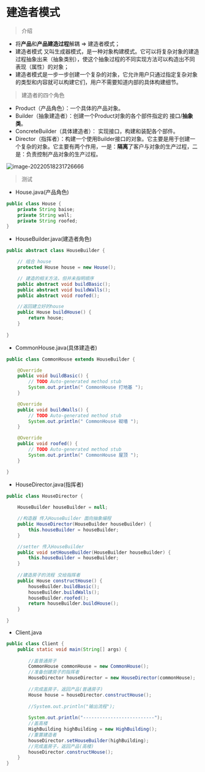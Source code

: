 # 建造者模式

>介绍

- 将**产品**和**产品建造过程**解耦 => 建造者模式；
- 建造者模式 又叫生成器模式，是一种对象构建模式。它可以将复杂对象的建造过程抽象出来（抽象类别），使这个抽象过程的不同实现方法可以构造出不同表现（属性）的对象；
- 建造者模式是一步一步创建一个复杂的对象，它允许用户只通过指定复杂对象的类型和内容就可以构建它们，用户不需要知道内部的具体构建细节。

>建造者的四个角色

- Product（产品角色）：一个具体的产品对象。
- Builder（抽象建造者）：创建一个Product对象的各个部件指定的 接口/**抽象类**。
- ConcreteBuilder（具体建造者）： 实现接口，构建和装配各个部件。
- Director（指挥者）：构建一个使用Builder接口的对象。它主要是用于创建一个复杂的对象。它主要有两个作用，一是：**隔离**了客户与对象的生产过程，二是：负责控制产品对象的生产过程。

![image-20220518231726666](http://six-double-seven.oss-cn-beijing.aliyuncs.com/img/image-20220518231726666.png)

>测试

- House.java(产品角色)

```java
public class House {
    private String baise;
    private String wall;
    private String roofed;
}
```

- HouseBuilder.java(建造者角色)

```java
public abstract class HouseBuilder {

	// 组合 house
	protected House house = new House();

	// 建造的相关方法，但并未指明顺序
	public abstract void buildBasic();
	public abstract void buildWalls();
	public abstract void roofed();

	//返回建立好的house
	public House buildHouse() {
		return house;
	}
	
}
```

- CommonHouse.java(具体建造者)

```java
public class CommonHouse extends HouseBuilder {

	@Override
	public void buildBasic() {
		// TODO Auto-generated method stub
		System.out.println(" CommonHouse 打地基 ");
	}

	@Override
	public void buildWalls() {
		// TODO Auto-generated method stub
		System.out.println(" CommonHouse 砌墙 ");
	}

	@Override
	public void roofed() {
		// TODO Auto-generated method stub
		System.out.println(" CommonHouse 屋顶 ");
	}

}
```

- HouseDirector.java(指挥者)

```java
public class HouseDirector {
	
	HouseBuilder houseBuilder = null;

	//构造器 传入HouseBuilder 面向抽象编程
	public HouseDirector(HouseBuilder houseBuilder) {
		this.houseBuilder = houseBuilder;
	}

	//setter 传入HouseBuilder
	public void setHouseBuilder(HouseBuilder houseBuilder) {
		this.houseBuilder = houseBuilder;
	}
	
	//建造房子的流程 交给指挥者
	public House constructHouse() {
		houseBuilder.buildBasic();
		houseBuilder.buildWalls();
		houseBuilder.roofed();
		return houseBuilder.buildHouse();
	}
	
}
```

- Client.java

```java
public class Client {
	public static void main(String[] args) {
		
		//盖普通房子
		CommonHouse commonHouse = new CommonHouse();
		//准备创建房子的指挥者
		HouseDirector houseDirector = new HouseDirector(commonHouse);
		
		//完成盖房子，返回产品(普通房子)
		House house = houseDirector.constructHouse();
		
		//System.out.println("输出流程");
		
		System.out.println("--------------------------");
		//盖高楼
		HighBuilding highBuilding = new HighBuilding();
		//重置建造者
		houseDirector.setHouseBuilder(highBuilding);
		//完成盖房子，返回产品(高楼)
		houseDirector.constructHouse();		
	}
}
```

